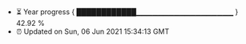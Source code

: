 - ⏳ Year progress { ████████████▁▁▁▁▁▁▁▁▁▁▁▁▁▁▁▁▁▁ } 42.92 %
- ⏰ Updated on Sun, 06 Jun 2021 15:34:13 GMT

